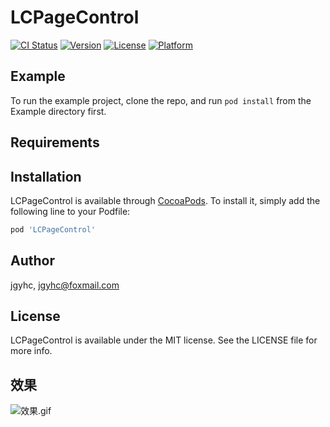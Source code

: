 # LCPageControl

[![CI Status](https://img.shields.io/travis/jgyhc/LCPageControl.svg?style=flat)](https://travis-ci.org/jgyhc/LCPageControl)
[![Version](https://img.shields.io/cocoapods/v/LCPageControl.svg?style=flat)](https://cocoapods.org/pods/LCPageControl)
[![License](https://img.shields.io/cocoapods/l/LCPageControl.svg?style=flat)](https://cocoapods.org/pods/LCPageControl)
[![Platform](https://img.shields.io/cocoapods/p/LCPageControl.svg?style=flat)](https://cocoapods.org/pods/LCPageControl)

## Example

To run the example project, clone the repo, and run `pod install` from the Example directory first.

## Requirements

## Installation

LCPageControl is available through [CocoaPods](https://cocoapods.org). To install
it, simply add the following line to your Podfile:

```ruby
pod 'LCPageControl'
```

## Author

jgyhc, jgyhc@foxmail.com

## License

LCPageControl is available under the MIT license. See the LICENSE file for more info.


## 效果

![效果.gif](https://upload-images.jianshu.io/upload_images/1350722-1de6261688636dcb.gif?imageMogr2/auto-orient/strip)
